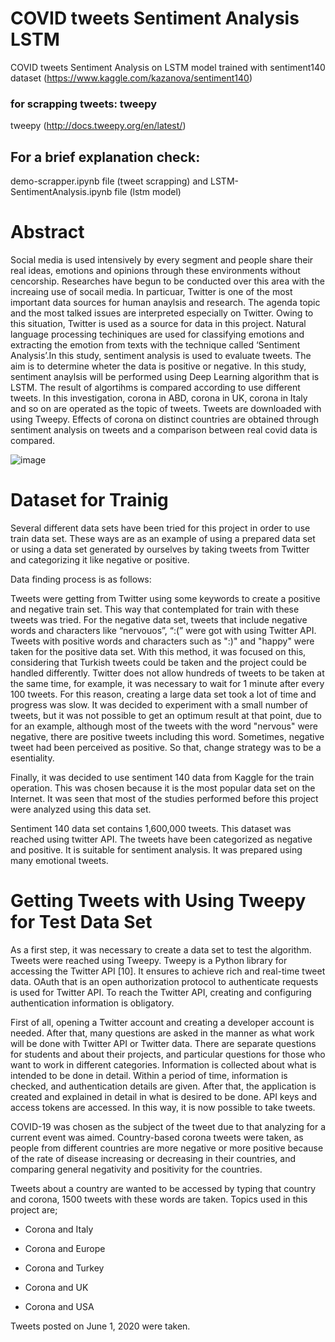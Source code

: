 # COVID tweets Sentiment Analysis LSTM
 COVID tweets Sentiment Analysis on LSTM model trained with sentiment140 dataset (https://www.kaggle.com/kazanova/sentiment140)

### for scrapping tweets: tweepy
tweepy (http://docs.tweepy.org/en/latest/)


## For a brief explanation check:
demo-scrapper.ipynb file (tweet scrapping) and 
LSTM-SentimentAnalysis.ipynb file (lstm model)


# Abstract
Social media is used intensively by every segment and people share their real ideas, emotions and opinions through these environments without cencorship. Researches have begun to be conducted over this area with the increaing use of socail media. In particuar, Twitter is one of the most important data sources for human anaylsis and research. The agenda topic and the most talked issues are interpreted especially on Twitter. Owing to this situation, Twitter is used as a source for data in this project. Natural language processing techiniques are used for classifying emotions and extracting the emotion from texts with the technique called ‘Sentiment Analysis’.In this study, sentiment analysis is used to evaluate tweets. The aim is to determine wheter the data is positive or negative. In this study, sentiment anaylsis will be performed using Deep Learning algorithm that is LSTM. The result of algortihms is compared according to use different tweets. In this investigation, corona in ABD, corona in UK, corona in Italy and so on are operated as the topic of tweets. Tweets are downloaded with using Tweepy. Effects of corona on distinct countries are obtained through sentiment analysis on tweets and a comparison between real covid data is compared.

![image](https://user-images.githubusercontent.com/50169967/110125752-f9ebb180-7dc3-11eb-8b49-5e9836757b5d.png)


# Dataset for Trainig

Several different data sets have been tried for this project in order to use train data set. These ways are as an example of using a prepared data set or using a data set generated by ourselves by taking tweets from Twitter and categorizing it like negative or positive.

Data finding process is as follows:

Tweets were getting from Twitter using some keywords to create a positive and negative train set. This way that contemplated for train with these tweets was tried. For the negative data set, tweets that include negative words and characters like “nervouos”, “:(” were got with using Twitter API. Tweets with positive words and characters such as ":)" and "happy" were taken for the positive data set. With this method, it was focused on this, considering that Turkish tweets could be taken and the project could be handled differently. Twitter does not allow hundreds of tweets to be taken at the same time, for example, it was necessary to wait for 1 minute after every 100 tweets. For this reason, creating a large data set took a lot of time and progress was slow. It was decided to experiment with a small number of tweets, but it was not possible to get an optimum result at that point, due to for an example, although most of the tweets with the word "nervous" were negative, there are positive tweets including this word. Sometimes, negative tweet had been perceived as positive. So that, change strategy was to be a esentiality.

Finally, it was decided to use sentiment 140 data from Kaggle for the train operation. This was chosen because it is the most popular data set on the Internet. It was seen that most of the studies performed before this project were analyzed using this data set.

Sentiment 140 data set contains 1,600,000 tweets. This dataset was reached using twitter API. The tweets have been categorized as negative and positive. It is suitable for sentiment analysis. It was prepared using many emotional tweets.





# Getting Tweets with Using Tweepy for Test Data Set

As a first step, it was necessary to create a data set to test the algorithm. Tweets were reached using Tweepy. Tweepy is a Python library for accessing the Twitter API [10]. It ensures to achieve rich and real-time tweet data. OAuth that is an open authorization protocol to authenticate requests is used for Twitter API. To reach the Twitter API, creating and configuring authentication information is obligatory.

First of all, opening a Twitter account and creating a developer account is needed. After that, many questions are asked in the manner as what work will be done with Twitter API or Twitter data. There are separate questions for students and about their projects, and particular questions for those who want to work in different categories. Information is collected about what is intended to be done in detail. Within a period of time, information is checked, and authentication details are given. After that, the application is created and explained in detail in what is desired to be done. API keys and access tokens are accessed. In this way, it is now possible to take tweets.

COVID-19 was chosen as the subject of the tweet due to that analyzing for a current event was aimed. Country-based corona tweets were taken, as people from different countries are more negative or more positive because of the rate of disease increasing or decreasing in their countries, and comparing general negativity and positivity for the countries.

Tweets about a country are wanted to be accessed by typing that country and corona, 1500 tweets with these words are taken. Topics used in this project are;

- Corona and Italy

- Corona and Europe

- Corona and Turkey

- Corona and UK

- Corona and USA

Tweets posted on June 1, 2020 were taken.



